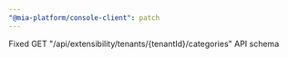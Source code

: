 ```yaml
---
"@mia-platform/console-client": patch
---
```


Fixed GET "/api/extensibility/tenants/{tenantId}/categories" API schema

